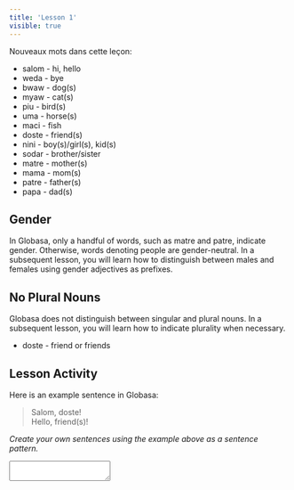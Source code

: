 ```yaml
---
title: 'Lesson 1'
visible: true
---
```


Nouveaux mots dans cette leçon:

* salom - hi, hello
* weda - bye
* bwaw - dog(s) 
* myaw - cat(s)
* piu - bird(s)
* uma - horse(s)
* maci - fish
* doste - friend(s)
* nini - boy(s)/girl(s), kid(s)
* sodar - brother/sister
* matre - mother(s)
* mama - mom(s)
* patre - father(s)
* papa - dad(s)

## Gender

In Globasa, only a handful of words, such as matre and patre, indicate gender. Otherwise, words denoting people are gender-neutral. In a subsequent lesson, you will learn how to distinguish between males and females using gender adjectives as prefixes. 
 
## No Plural Nouns

Globasa does not distinguish between singular and plural nouns. In a subsequent lesson, you will learn how to indicate plurality when necessary. 

* doste - friend or friends

## Lesson Activity

Here is an example sentence in Globasa:

> Salom, doste!   
> Hello, friend(s)!

_Create your own sentences using the example above as a sentence pattern._

<textarea width="100%"></textarea>